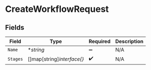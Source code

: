 # CreateWorkflowRequest


## Fields

| Field                      | Type                       | Required                   | Description                |
| -------------------------- | -------------------------- | -------------------------- | -------------------------- |
| `Name`                     | **string*                  | :heavy_minus_sign:         | N/A                        |
| `Stages`                   | []map[string]*interface{}* | :heavy_check_mark:         | N/A                        |